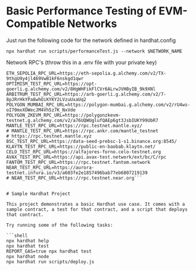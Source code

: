 # Basic Performance Testing of EVM-Compatible Networks 

Just run the following code for the network defined in hardhat.config

```npx hardhat run scripts/performanceTest.js --network $NETWORK_NAME```


Network RPC's (throw this in a .env file with your private key)

```CALIBRATION_RPC_URL=https://api.calibration.node.glif.io/rpc/v0
ETH_SEPOLIA_RPC_URL=https://eth-sepolia.g.alchemy.com/v2/TX-9thgU9y4jl469VwB1kF6nskgd1qwr
OPTIMISM_TEST_RPC_URL=https://opt-goerli.g.alchemy.com/v2/8HgWHFikFlCVr6ALrwJVHByIB_9k9XNl
ARBITRUM_TEST_RPC_URL=https://arb-goerli.g.alchemy.com/v2/7-8pJRrHkYPa8whOiKYKY2LVzuUxaUq2
POLYGON_MUMBAI_RPC_URL=https://polygon-mumbai.g.alchemy.com/v2/rU4ws-oI70mxXOWecJM4Vh5z7K_NxVde
POLYGON_ZKEVM_RPC_URL=https://polygonzkevm-testnet.g.alchemy.com/v2/a76UQWUglufQAEp6gt3JsbIUKY99UbR7
MANTLE_TEST_RPC_URL=https://rpc.testnet.mantle.xyz/
# MANTLE_TEST_RPC_URL=https://rpc.ankr.com/mantle_testnet
# https://rpc.testnet.mantle.xyz
BSC_TEST_RPC_URL=https://data-seed-prebsc-1-s1.binance.org:8545/
KLAYTN_TEST_RPC_URL=https://public-en-baobab.klaytn.net/
CELO_TEST_RPC_URL=https://alfajores-forno.celo-testnet.org
AVAX_TEST_RPC_URL=https://api.avax-test.network/ext/bc/C/rpc
FANTOM_TEST_RPC_URL=https://rpc.testnet.fantom.network
NEAR_TEST_RPC_URL=https://aurora-testnet.infura.io/v3/a603fe2e1857496bab77eb6807219139
# NEAR_TEST_RPC_URL=https://rpc.testnet.near.org```


# Sample Hardhat Project

This project demonstrates a basic Hardhat use case. It comes with a sample contract, a test for that contract, and a script that deploys that contract.

Try running some of the following tasks:

```shell
npx hardhat help
npx hardhat test
REPORT_GAS=true npx hardhat test
npx hardhat node
npx hardhat run scripts/deploy.js
```
